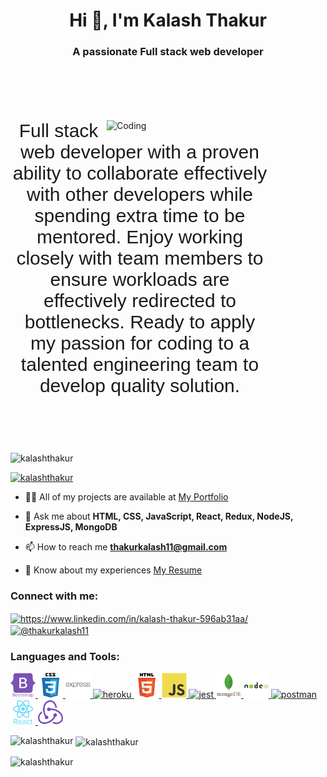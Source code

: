 <h1 align="center">Hi 👋, I'm Kalash Thakur</h1>
<h3 align="center">A passionate Full stack web developer</h3>
<div style="margin-left: 100px; margin-top: 100px;">
<img align="right" alt="Coding" width="350"   src="https://miro.medium.com/max/1400/1*qdAW1TjCN57h1lbuuzvchg.gif">
  </div>
<div style = "margin-right: 90px; text-align: center; margin-bottom: 90px; font-family: sans-serif; font-size: 30px; ">
<p > Full stack web developer with a proven ability to collaborate effectively with other developers while spending extra time to be mentored. Enjoy working closely with team members to ensure workloads are effectively redirected to bottlenecks. Ready to apply my passion for coding to a talented engineering team to develop quality solution.
  </div>

<p align="left"> <img src="https://komarev.com/ghpvc/?username=kalashthakur&label=Profile%20views&color=0e75b6&style=flat" alt="kalashthakur" /> </p>

<p align="left"> <a href="https://github.com/ryo-ma/github-profile-trophy"><img src="https://github-profile-trophy.vercel.app/?username=kalashthakur" alt="kalashthakur" /></a> </p>



- 👨‍💻 All of my projects are available at [My Portfolio](https://kalashthakur08-myportfolio.netlify.app/)

- 💬 Ask me about **HTML, CSS, JavaScript, React, Redux, NodeJS, ExpressJS, MongoDB**

- 📫 How to reach me **thakurkalash11@gmail.com**

- 📄 Know about my experiences [My Resume](https://docs.google.com/document/d/1iivdBQqvkX6vGhB9W6sFieCDwgmv7cgG/edit?usp=sharing&ouid=105385110759399368148&rtpof=true&sd=true)

<h3 align="left">Connect with me:</h3>
<p align="left">
<a href="https://www.linkedin.com/in/kalash-thakur-596ab31aa/" target="blank"><img align="center" src="https://raw.githubusercontent.com/rahuldkjain/github-profile-readme-generator/master/src/images/icons/Social/linked-in-alt.svg" alt="https://www.linkedin.com/in/kalash-thakur-596ab31aa/" height="30" width="40" /></a>
<a href="https://medium.com/@thakurkalash11" target="blank"><img align="center" src="https://raw.githubusercontent.com/rahuldkjain/github-profile-readme-generator/master/src/images/icons/Social/medium.svg" alt="@thakurkalash11" height="30" width="40" /></a>
</p>

<h3 align="left">Languages and Tools:</h3>
<p align="left"> <a href="https://getbootstrap.com" target="_blank" rel="noreferrer"> <img src="https://raw.githubusercontent.com/devicons/devicon/master/icons/bootstrap/bootstrap-plain-wordmark.svg" alt="bootstrap" width="40" height="40"/> </a> <a href="https://www.w3schools.com/css/" target="_blank" rel="noreferrer"> <img src="https://raw.githubusercontent.com/devicons/devicon/master/icons/css3/css3-original-wordmark.svg" alt="css3" width="40" height="40"/> </a> <a href="https://expressjs.com" target="_blank" rel="noreferrer"> <img src="https://raw.githubusercontent.com/devicons/devicon/master/icons/express/express-original-wordmark.svg" alt="express" width="40" height="40"/> </a> <a href="https://heroku.com" target="_blank" rel="noreferrer"> <img src="https://www.vectorlogo.zone/logos/heroku/heroku-icon.svg" alt="heroku" width="40" height="40"/> </a> <a href="https://www.w3.org/html/" target="_blank" rel="noreferrer"> <img src="https://raw.githubusercontent.com/devicons/devicon/master/icons/html5/html5-original-wordmark.svg" alt="html5" width="40" height="40"/> </a> <a href="https://developer.mozilla.org/en-US/docs/Web/JavaScript" target="_blank" rel="noreferrer"> <img src="https://raw.githubusercontent.com/devicons/devicon/master/icons/javascript/javascript-original.svg" alt="javascript" width="40" height="40"/> </a> <a href="https://jestjs.io" target="_blank" rel="noreferrer"> <img src="https://www.vectorlogo.zone/logos/jestjsio/jestjsio-icon.svg" alt="jest" width="40" height="40"/> </a> <a href="https://www.mongodb.com/" target="_blank" rel="noreferrer"> <img src="https://raw.githubusercontent.com/devicons/devicon/master/icons/mongodb/mongodb-original-wordmark.svg" alt="mongodb" width="40" height="40"/> </a> <a href="https://nodejs.org" target="_blank" rel="noreferrer"> <img src="https://raw.githubusercontent.com/devicons/devicon/master/icons/nodejs/nodejs-original-wordmark.svg" alt="nodejs" width="40" height="40"/> </a> <a href="https://postman.com" target="_blank" rel="noreferrer"> <img src="https://www.vectorlogo.zone/logos/getpostman/getpostman-icon.svg" alt="postman" width="40" height="40"/> </a> <a href="https://reactjs.org/" target="_blank" rel="noreferrer"> <img src="https://raw.githubusercontent.com/devicons/devicon/master/icons/react/react-original-wordmark.svg" alt="react" width="40" height="40"/> </a> <a href="https://redux.js.org" target="_blank" rel="noreferrer"> <img src="https://raw.githubusercontent.com/devicons/devicon/master/icons/redux/redux-original.svg" alt="redux" width="40" height="40"/> </a> </p>

<p><img align="left" src="https://github-readme-stats.vercel.app/api/top-langs?username=kalashthakur&show_icons=true&locale=en&layout=compact" alt="kalashthakur" /></p>


<p>&nbsp;<img align="center" src="https://github-readme-stats.vercel.app/api?username=kalashthakur&show_icons=true&locale=en" alt="kalashthakur" /></p>

<p><img align="center" src="https://github-readme-streak-stats.herokuapp.com/?user=kalashthakur&" alt="kalashthakur" /></p>


